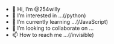 - 👋 Hi, I’m @254willy
- 👀 I’m interested in ...(/python)
- 🌱 I’m currently learning ...(/JavaScript)
- 💞️ I’m looking to collaborate on ...
- 📫 How to reach me ...(/invisible)

<!---
254willy/254willy is a ✨ special ✨ repository because its `README.md` (this file) appears on your GitHub profile.
You can click the Preview link to take a look at your changes.
--->
